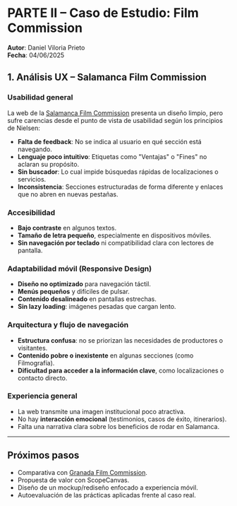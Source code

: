 # PARTE II – Caso de Estudio: Film Commission

**Autor**: Daniel Viloria Prieto  
**Fecha**: 04/06/2025  

## 1. Análisis UX – Salamanca Film Commission

### Usabilidad general

La web de la [Salamanca Film Commission](https://salamancafilmcommission.com/) presenta un diseño limpio, pero sufre carencias desde el punto de vista de usabilidad según los principios de Nielsen:

- **Falta de feedback**: No se indica al usuario en qué sección está navegando.
- **Lenguaje poco intuitivo**: Etiquetas como "Ventajas" o "Fines" no aclaran su propósito.
- **Sin buscador**: Lo cual impide búsquedas rápidas de localizaciones o servicios.
- **Inconsistencia**: Secciones estructuradas de forma diferente y enlaces que no abren en nuevas pestañas.

### Accesibilidad

- **Bajo contraste** en algunos textos.
- **Tamaño de letra pequeño**, especialmente en dispositivos móviles.
- **Sin navegación por teclado** ni compatibilidad clara con lectores de pantalla.

### Adaptabilidad móvil (Responsive Design)

- **Diseño no optimizado** para navegación táctil.
- **Menús pequeños** y difíciles de pulsar.
- **Contenido desalineado** en pantallas estrechas.
- **Sin lazy loading**: imágenes pesadas que cargan lento.

### Arquitectura y flujo de navegación

- **Estructura confusa**: no se priorizan las necesidades de productores o visitantes.
- **Contenido pobre o inexistente** en algunas secciones (como Filmografía).
- **Dificultad para acceder a la información clave**, como localizaciones o contacto directo.

### Experiencia general

- La web transmite una imagen institucional poco atractiva.
- No hay **interacción emocional** (testimonios, casos de éxito, itinerarios).
- Falta una narrativa clara sobre los beneficios de rodar en Salamanca.

---

## Próximos pasos

- Comparativa con [Granada Film Commission](https://filmgranada.com/).
- Propuesta de valor con ScopeCanvas.
- Diseño de un mockup/rediseño enfocado a experiencia móvil.
- Autoevaluación de las prácticas aplicadas frente al caso real.


